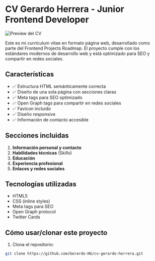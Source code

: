 # CV Gerardo Herrera - Junior Frontend Developer

![Preview del CV](images/cv-preview.jpg)

Este es mi currículum vitae en formato página web, desarrollado como parte del Frontend Projects Roadmap. El proyecto cumple con los estándares modernos de desarrollo web y está optimizado para SEO y compartir en redes sociales.

## Características

- ✅ Estructura HTML semánticamente correcta
- ✅ Diseño de una sola página con secciones claras
- ✅ Meta tags para SEO optimizado
- ✅ Open Graph tags para compartir en redes sociales
- ✅ Favicon incluido
- ✅ Diseño responsive
- ✅ Información de contacto accesible

## Secciones incluidas

1. **Información personal y contacto**
2. **Habilidades técnicas** (Skills)
3. **Educación**
4. **Experiencia profesional**
5. **Enlaces y redes sociales**

## Tecnologías utilizadas

- HTML5
- CSS (inline styles)
- Meta tags para SEO
- Open Graph protocol
- Twitter Cards

## Cómo usar/clonar este proyecto

1. Clona el repositorio:

```bash
git clone https://github.com/Gerardo-HG/cv-gerardo-herrera.git
```
